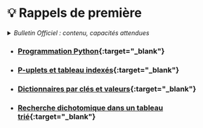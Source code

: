 # 💡 Rappels de première

<details>
    <summary><i>Bulletin Officiel : contenu, capacités attendues</i></summary>

<blockquote>
<br>
Dans ce chapitre nous allons revoir certains cours de classe de première pour pouvoir plus facilement appréhender et approfondir les notions de terminale.
<table>
<br><br>
<tr><th> Contenu </th><th> Capacités attendues </th></tr>
<tr><td> Programmation Python </td><td> -  Rappels de base et exercices de révision.</td> </tr>
<tr><td> Types construits : P-uplets et tableau indexés </td><td> - Écrire une fonction renvoyant un p-uplet de valeurs <br>- Lire et modifier les éléments d’un tableau grâce à leurs index <br>- Construire un tableau par compréhension <br>- Utiliser des tableaux de tableaux pour représenter des matrices <br>- Itérer sur les éléments d’un tableau.</td></tr>
<tr><td> Types construits : Dictionnaires par clés et valeurs </td><td> -  Construire une entrée de dictionnaire <br>- Itérer sur les éléments d’un dictionnaire</td> </tr>
<tr><td> Algorithmique : Recherche dichotomique dans un tableau trié </td><td> -  Montrer la terminaison de la recherche dichotomique à l’aide d’un variant de boucle</td> </tr>
<tr><td> Algorithmique : Les algorithmes de tri </td><td> -  Écrire un algorithme de tri <br>- Décrire un invariant de boucle qui prouve la correction des tris par insertion, par sélection</td> </tr>
<tr><td> Algorithmique : Algorithmes gloutons </td><td> -  Résoudre un problème grâce à un algorithme glouton</td> </tr>
</table>
</blockquote>
</details>

- ### [Programmation Python](https://notebook.basthon.fr/?from=https://raw.githubusercontent.com/abrugiere/tnsi/main/_res/0.2_python.ipynb){:target="_blank"}  

- ### [P-uplets et tableau indexés](https://notebook.basthon.fr/?from=https://raw.githubusercontent.com/abrugiere/tnsi/main/_res/0.3_tuples_listes.ipynb){:target="_blank"}

- ### [Dictionnaires par clés et valeurs](https://notebook.basthon.fr/?from=https://raw.githubusercontent.com/abrugiere/tnsi/main/_res/0.4_dict.ipynb){:target="_blank"}

- ### [Recherche dichotomique dans un tableau trié](https://notebook.basthon.fr/?from=https://raw.githubusercontent.com/abrugiere/tnsi/main/_res/0.5_dicho.ipynb){:target="_blank"}


<!--

- ### [Programmation Python](https://notebook.basthon.fr/?from=https://raw.githubusercontent.com/abrugiere/tnsi/main/_res/0.2_python.ipynb){:target="_blank"}  

- ### [P-uplets et tableau indexés](https://notebook.basthon.fr/?from=https://raw.githubusercontent.com/abrugiere/tnsi/main/_res/0.3_tuples_listes.ipynb){:target="_blank"}

- ### [Dictionnaires par clés et valeurs](https://notebook.basthon.fr/?from=https://raw.githubusercontent.com/abrugiere/tnsi/main/_res/0.4_dict.ipynb){:target="_blank"}

- ### [Recherche dichotomique dans un tableau trié](https://notebook.basthon.fr/?from=https://raw.githubusercontent.com/abrugiere/tnsi/main/_res/0.5_dicho.ipynb){:target="_blank"}

- ### [Les algorithmes de tri](https://notebook.basthon.fr/?from=https://raw.githubusercontent.com/abrugiere/tnsi/main/_res/0.6_tris.ipynb){:target="_blank"} 

- ### [Algorithmes gloutons](https://notebook.basthon.fr/?from=https://raw.githubusercontent.com/abrugiere/tnsi/main/_res/0.7_gloutons.ipynb){:target="_blank"} 

-->
